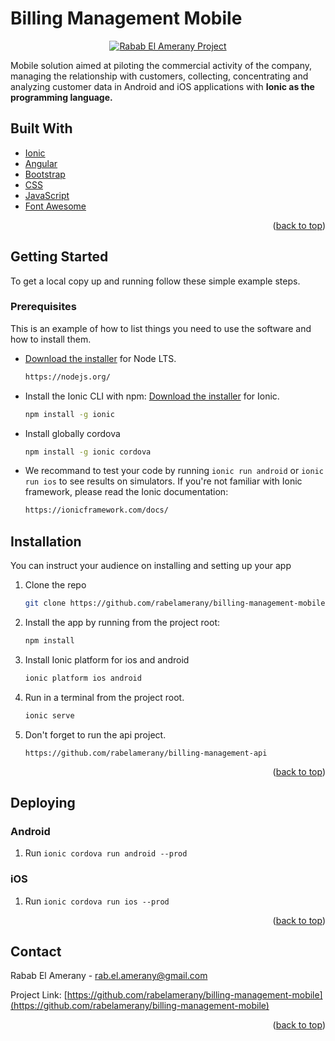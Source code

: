 <div id="top"></div>

# Billing Management Mobile

<p align="center">
<a href="https://github.com/rabelamerany/billing-management-mobile">
<img  alt="Rabab El Amerany Project" title="Rabab Project" src="https://github.com/rabelamerany/billing-management-mobile/blob/main/src/assets/images/mobile-picture.PNG" />
</a>
</p>

<p align="left">
Mobile solution aimed at piloting the commercial activity of the company, managing the relationship with customers, collecting, concentrating and analyzing customer data in Android and iOS applications with <b> Ionic as the programming language. </b>
</p>

## Built With

* [Ionic](https://ionicframework.com)
* [Angular](https://angular.io)
* [Bootstrap](https://getbootstrap.com)
* [CSS](https://www.css-com.com/)
* [JavaScript](https://www.javascript.com)
* [Font Awesome](https://fontawesome.com)

<p align="right">(<a href="#top">back to top</a>)</p>

<!-- GETTING STARTED -->

## Getting Started

To get a local copy up and running follow these simple example steps.

### Prerequisites

This is an example of how to list things you need to use the software and how to install them.
  
* [Download the installer](https://nodejs.org/) for Node LTS.
  ```sh
  https://nodejs.org/
  ```
* Install the Ionic CLI with npm: [Download the installer](https://ionicframework.com/docs/intro/cli) for Ionic.
  ```sh
  npm install -g ionic
* Install globally cordova
   ```sh
   npm install -g ionic cordova
   ```
* We recommand to test your code by running `ionic run android` or `ionic run ios` to see results on simulators. If you're not familiar with Ionic framework, please read the Ionic documentation: 
  ```sh
  https://ionicframework.com/docs/
  ```

## Installation

You can instruct your audience on installing and setting up your app

1. Clone the repo
   ```sh
   git clone https://github.com/rabelamerany/billing-management-mobile
   ```
2. Install the app by running from the project root:
   ```sh
   npm install
   ```
3. Install Ionic platform for ios and android
   ```sh
   ionic platform ios android
   ```
4. Run in a terminal from the project root.
   ```sh
   ionic serve
   ```
5. Don't forget to run the api project.
   ```ccharp
   https://github.com/rabelamerany/billing-management-api
   ```

<p align="right">(<a href="#top">back to top</a>)</p>

## Deploying

### Android

1. Run `ionic cordova run android --prod`

### iOS

1. Run `ionic cordova run ios --prod`

<p align="right">(<a href="#top">back to top</a>)</p>

<!-- CONTACT -->

## Contact

Rabab El Amerany - rab.el.amerany@gmail.com

Project Link: [https://github.com/rabelamerany/billing-management-mobile](https://github.com/rabelamerany/billing-management-mobile)

<p align="right">(<a href="#top">back to top</a>)</p>
